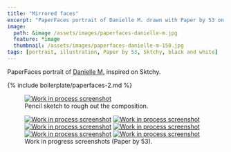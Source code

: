 ```yaml
---
title: "Mirrored faces"
excerpt: "PaperFaces portrait of Danielle M. drawn with Paper by 53 on an iPad."
image: 
  path: &image /assets/images/paperfaces-danielle-m.jpg 
  feature: *image
  thumbnail: /assets/images/paperfaces-danielle-m-150.jpg
tags: [portrait, illustration, Paper by 53, Sktchy, black and white]
---
```


PaperFaces portrait of [Danielle M.](http://sktchy.com/rhvANH) inspired on Sktchy.

{% include boilerplate/paperfaces-2.md %}

<figure>
  <a href="/assets/images/paperfaces-danielle-m-process-1-lg.jpg"><img src="/assets/images/paperfaces-danielle-m-process-1-750.jpg" alt="Work in process screenshot"></a>
  <figcaption>Pencil sketch to rough out the composition.</figcaption>
</figure>

<figure class="half">
  <a href="/assets/images/paperfaces-danielle-m-process-2-lg.jpg"><img src="/assets/images/paperfaces-danielle-m-process-2-600.jpg" alt="Work in process screenshot"></a>
  <a href="/assets/images/paperfaces-danielle-m-process-3-lg.jpg"><img src="/assets/images/paperfaces-danielle-m-process-3-600.jpg" alt="Work in process screenshot"></a>
  <a href="/assets/images/paperfaces-danielle-m-process-4-lg.jpg"><img src="/assets/images/paperfaces-danielle-m-process-4-600.jpg" alt="Work in process screenshot"></a>
  <a href="/assets/images/paperfaces-danielle-m-process-5-lg.jpg"><img src="/assets/images/paperfaces-danielle-m-process-5-600.jpg" alt="Work in process screenshot"></a>
  <a href="/assets/images/paperfaces-danielle-m-process-6-lg.jpg"><img src="/assets/images/paperfaces-danielle-m-process-6-600.jpg" alt="Work in process screenshot"></a>
  <a href="/assets/images/paperfaces-danielle-m-process-7-lg.jpg"><img src="/assets/images/paperfaces-danielle-m-process-7-600.jpg" alt="Work in process screenshot"></a>
  <figcaption>Work in progress screenshots (Paper by 53).</figcaption>
</figure>

